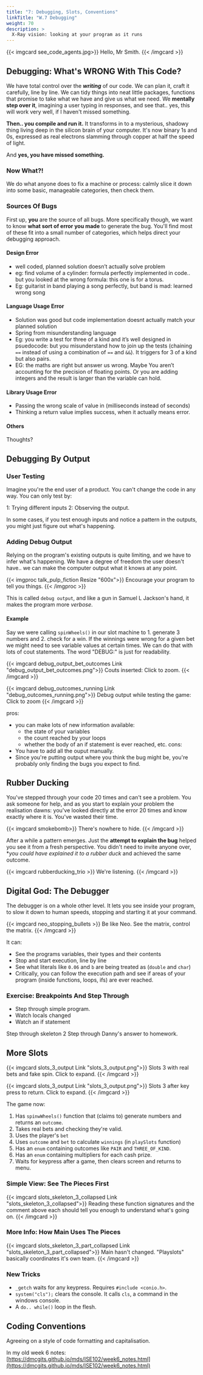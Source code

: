 ```yaml
---
title: "7: Debugging, Slots, Conventions"
linkTitle: "W.7 Debugging"
weight: 70
description: >
  X-Ray vision: looking at your program as it runs
---
```


{{< imgcard see_code_agents.jpg>}}
Hello, Mr Smith.
{{< /imgcard >}}

## Debugging: What's WRONG With This Code?

We have total control over the **_writing_** of our code. We can plan it, craft it carefully, line by line. We can tidy things into neat little packages, functions that promise to take what we have and give us what we need. We **mentally step over it**, imagining a user typing in responses, and see that.. yes, this will work very well, if I haven't missed something.

**Then.. you compile and run it.** It transforms in to a mysterious, shadowy thing living deep in the silicon brain of your computer. It's now binary 1s and 0s, expressed as real electrons slamming through copper at half the speed of light. 

And **yes, you have missed something.**

### Now What?!

We do what anyone does to fix a machine or process: calmly slice it down into some basic, manageable categories, then check them.

### Sources Of Bugs

First up, **you** are the source of all bugs. More specifically though, we want to know **what sort of error you made** to generate the bug. You'll find most of these fit into a small number of categories, which helps direct your debugging approach.

#### Design Error

* well coded, planned solution doesn’t actually solve problem
* eg: find volume of a cylinder: formula perfectly implemented in code.. but you looked at the wrong formula: this one is for a torus.
* Eg: guitarist in band playing a song perfectly, but band is mad: learned wrong song

#### Language Usage Error

* Solution was good but code implementation doesnt actually match your planned solution
* Spring from misunderstanding language
* Eg: you write a test for three of a kind and it’s well designed in psuedocode: but you misunderstand how to join up the tests (chaining `==` instead of using a combination of `==` and `&&`). It triggers for 3 of a kind  but also pairs.
* EG: the maths are right but answer us wrong. Maybe You aren’t accounting for the precision of floating points. Or you are adding integers and the result is larger than the variable can hold.

#### Library Usage Error
* Passing the wrong scale of value in (milliseconds instead of seconds)
* Thinking a return value implies success, when it actually means error.

#### Others

Thoughts?

## Debugging By Output

### User Testing

Imagine you're the end user of a product. You can't change the code in any way. You can only test by:

1: Trying different inputs
2: Observing the output. 

In some cases, if you test enough inputs and notice a pattern in the outputs, you might just figure out what's happening.

### Adding Debug Output

Relying on the program's existing outputs is quite limiting, and we have to infer what's happening. We have a degree of freedom the user doesn't have.. we can make the computer output what it knows at any point. 

{{< imgproc talk_pulp_fiction Resize "600x">}}
Encourage your program to tell you things.
{{< /imgproc >}}

This is called `debug output`, and like a gun in Samuel L Jackson's hand, it makes the program more _verbose_.

#### Example

Say we were calling `spinWheels()` in our slot machine to 1. generate 3 numbers and 2. check for a win. If the winnings were wrong for a given bet we might need to see variable values at certain times. We can do that with lots of cout statements. The word "DEBUG:" is just for readability.

{{< imgcard debug_output_bet_outcomes Link "debug_output_bet_outcomes.png">}}
Couts inserted: Click to zoom.
{{< /imgcard >}}

{{< imgcard debug_outcomes_running Link "debug_outcomes_running.png">}}
Debug output while testing the game: Click to zoom
{{< /imgcard >}}



pros: 
* you can make lots of new information available: 
  * the state of your variables
  * the count reached by your loops 
  * whether the body of an if statement is ever reached, etc.
cons: 
* You have to add all the ouput manually.
* Since you're putting output where you think the bug might be, you're probably only finding the bugs you expect to find.

## Rubber Ducking

You've stepped through your code 20 times and can't see a problem. You ask someone for help, and as you start to explain your problem the realisation dawns: you've looked directly at the error 20 times and know exactly where it is. You've wasted their time.

{{< imgcard smokebomb>}}
There's nowhere to hide.
{{< /imgcard >}}

After a while a pattern emerges. Just the **attempt to explain the bug** helped you see it from a fresh perspective. You didn't need to invite anyone over, **you could have explained it to a rubber duck* and achieved the same outcome.

{{< imgcard rubberducking_trio >}}
We're listening.
{{< /imgcard >}}

## Digital God: The Debugger

The debugger is on a whole other level. It lets you see inside your program, to slow it down to human speeds, stopping and starting it at your command.

{{< imgcard neo_stopping_bullets >}}
Be like Neo. See the matrix, control the matrix.
{{< /imgcard >}}

It can:
* See the programs variables, their types and their contents
* Stop and start execution, line by line
* See what literals like `0.06` and `b` are being treated as (`double` and `char`)
* Critically, you can follow the execution path and see if areas of your program (inside functions, loops, ifs) are ever reached.

### Exercise: Breakpoints And Step Through

* Step through simple program.
* Watch locals changed
* Watch an if statement

Step through skeleton 2
Step through Danny's answer to homework.

## More Slots

{{< imgcard slots_3_output Link "slots_3_output.png">}}
Slots 3 with real bets and fake spin. Click to expand.
{{< /imgcard >}}

{{< imgcard slots_3_output Link "slots_3_output.png">}}
Slots 3 after key press to return. Click to expand.
{{< /imgcard >}}

The game now:
1. Has `spinwWheels()` function that (claims to) generate numbers and returns an `outcome`.
1. Takes real bets and checking they're valid.
1. Uses the player's `bet`
1. Uses `outcome` and `bet` to calculate `winnings` (in `playSlots` function)
1. Has an `enum` containing outcomes like `PAIR` and `THREE_OF_KIND`.
1. Has an `enum` containing multipliers for each cash prize.
1. Waits for keypress after a game, then clears screen and returns to menu.

### Simple View: See The Pieces First

{{< imgcard slots_skeleton_3_collapsed Link "slots_skeleton_3_collapsed">}}
Reading these function signatures and the comment above each should tell you enough to understand what's going on.
{{< /imgcard >}}

### More Info: How Main Uses The Pieces

{{< imgcard slots_skeleton_3_part_collapsed Link "slots_skeleton_3_part_collapsed">}}
Main hasn't changed. "Playslots" basically coordinates it's own team.
{{< /imgcard >}}

<!--
### The Functions

{{< imgcard slots_skeleton_3 Link "slots_skeleton_3">}}
Each function alone reads like a pretty simple program. Manageable chunks that you can write!
{{< /imgcard >}}
-->

### New Tricks

* `_getch` waits for any keypress. Requires `#include <conio.h>`.
* `system("cls");` clears the console. It calls `cls`, a command in the windows console.
* A `do.. while()` loop in the flesh.

## Coding Conventions

Agreeing on a style of code formatting and capitalisation.

In my old week 6 notes:
[https://dmcgits.github.io/mds/ISE102/week6_notes.html](https://dmcgits.github.io/mds/ISE102/week6_notes.html)




